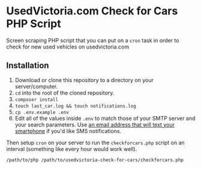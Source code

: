 # UsedVictoria.com Check for Cars PHP Script

Screen scraping PHP script that you can put on a `cron` task in order to check for new used vehicles on usedvictoria.com

## Installation

1.  Download or clone this repository to a directory on your server/computer.
1.  `cd` into the root of the cloned repository.
1.  `composer install`
1.  `touch last_car.log && touch notifications.log`
1.  `cp .env.example .env`
1.  Edit all of the values inside `.env` to match those of your SMTP server and your search parameters. Use [an email address that will text your smartphone](https://www.rogers.com/customer/support/article/set-up-email-to-text) if you'd like SMS notifications.

Then setup `cron` on your server to run the `checkforcars.php` script on an interval (something like every hour would work well).

```bash
/path/to/php /path/to/usedvictoria-check-for-cars/checkforcars.php
```

